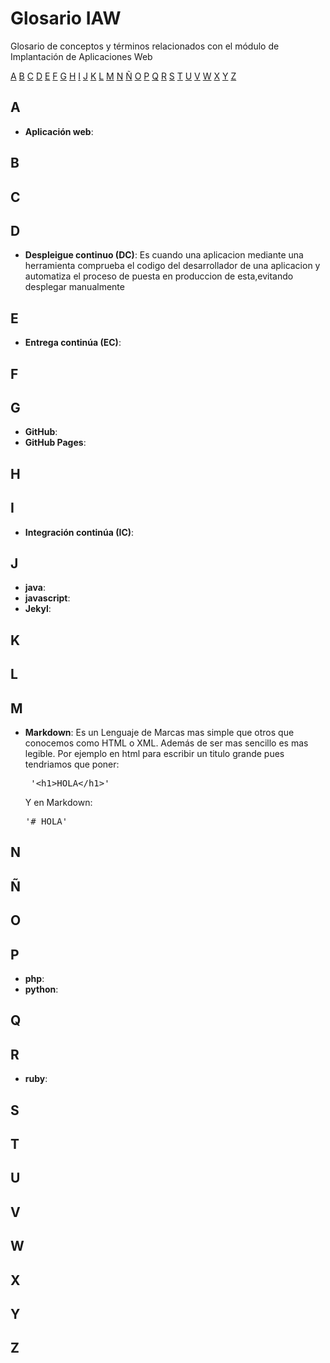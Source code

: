 # Glosario IAW

Glosario de conceptos y términos relacionados con el módulo de Implantación de Aplicaciones Web

[A](#a) [B](#b) [C](#c) [D](#d) [E](#e) [F](#f) [G](#g) [H](#h) [I](#i) [J](#j) [K](#k) [L](#l) [M](#m) [N](#n) [Ñ](#ñ) [O](#o) [P](#p) [Q](#q) [R](#r) [S](#s) [T](#t) [U](#u) [V](#v) [W](#w) [X](#x) [Y](#y) [Z](#z)

## A

* **Aplicación web**:

## B
## C
## D

* **Despleigue continuo (DC)**: Es cuando una aplicacion mediante una herramienta comprueba el codigo del desarrollador de una aplicacion y automatiza el proceso de puesta en produccion de esta,evitando desplegar manualmente 

## E

* **Entrega continúa (EC)**:

## F
## G

* **GitHub**:
* **GitHub Pages**:

## H
## I

* **Integración continúa (IC)**:

## J

* **java**:
* **javascript**:
* **Jekyl**:

## K
## L
## M
* **Markdown**: Es un Lenguaje de Marcas mas simple que otros que conocemos como  HTML o XML. Además de ser mas sencillo es mas legible. Por ejemplo en html para escribir un titulo grande pues tendriamos que poner:<pre> '&lt;h1&gt;HOLA&lt;/h1&gt;' </pre> Y en Markdown: <pre>'# HOLA'</pre>  

## N
## Ñ
## O
## P

* **php**:
* **python**:

## Q
## R

* **ruby**:

## S
## T
## U
## V
## W
## X
## Y
## Z
